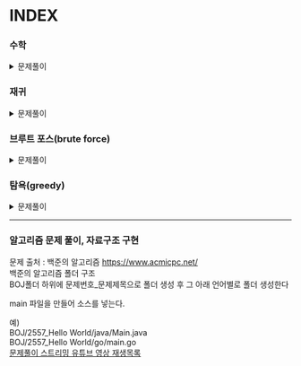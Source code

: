 # INDEX

### 수학
<details markdown="1">
<summary>문제풀이</summary>

[[백준] 1712번 손익분기점](https://unhosted.tistory.com/63)  
</details>

### 재귀
<details markdown="1">
<summary>문제풀이</summary>

[[백준] 10872번 팩토리얼](https://unhosted.tistory.com/46)  
[[백준] 10870번 피보나치 수 5](https://unhosted.tistory.com/48)  
[[백준] 10870번 피보나치 수 5](https://unhosted.tistory.com/48)  
</details>

### 브루트 포스(brute force)
<details markdown="1">
<summary>문제풀이</summary>

[[백준] 2798번 블랙잭](https://unhosted.tistory.com/52)  
[[백준] 2231번 분해합](https://unhosted.tistory.com/58)  
[[백준] 7568번 덩치](https://unhosted.tistory.com/62)  
</details>

### 탐욕(greedy) 
<details markdown="1">
<summary>문제풀이</summary>

[[백준] 11047번 동전 0](https://unhosted.tistory.com/53)  
[[백준] 1931번 회의실배정](https://unhosted.tistory.com/54)  
[[백준] 11399번 ATM](https://unhosted.tistory.com/56)  
[[백준] 1541번 잃어버린 괄호](https://unhosted.tistory.com/57)  
</details>

-------------

### 알고리즘 문제 풀이, 자료구조 구현  
문제 출처 : 백준의 알고리즘 https://www.acmicpc.net/  
백준의 알고리즘 폴더 구조  
BOJ폴더 하위에 문제번호_문제제목으로 폴더 생성 후 그 아래 언어별로 폴더 생성한다  

main 파일을 만들어 소스를 넣는다.  

예)  
BOJ/2557_Hello World/java/Main.java  
BOJ/2557_Hello World/go/main.go  
[문제풀이 스트리밍 유튜브 영상 재생목록](https://www.youtube.com/watch?v=k25_2ExhYfs&list=PLkgj-h1OBMYqWrxeQ2LOzpnRSIOlJDP_V&ab_channel=%EC%B5%9C%EB%B3%91%EC%9A%B1)
